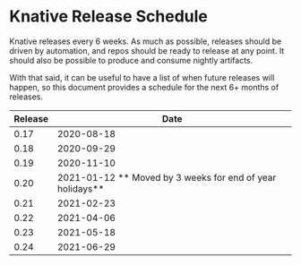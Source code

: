# Knative Release Schedule

Knative releases every 6 weeks. As much as possible, releases should be driven by automation, and repos should be ready to release at any point. It should also be possible to produce and consume nightly artifacts.

With that said, it can be useful to have a list of when future releases will happen, so this document provides a schedule for the next 6+ months of releases.

| Release | Date |
| ------- | ---- |
| 0.17    | 2020-08-18 |
| 0.18    | 2020-09-29 |
| 0.19    | 2020-11-10 |
| 0.20    | 2021-01-12 ** Moved by 3 weeks for end of year holidays** |
| 0.21    | 2021-02-23 |
| 0.22    | 2021-04-06 |
| 0.23    | 2021-05-18 |
| 0.24    | 2021-06-29 |
